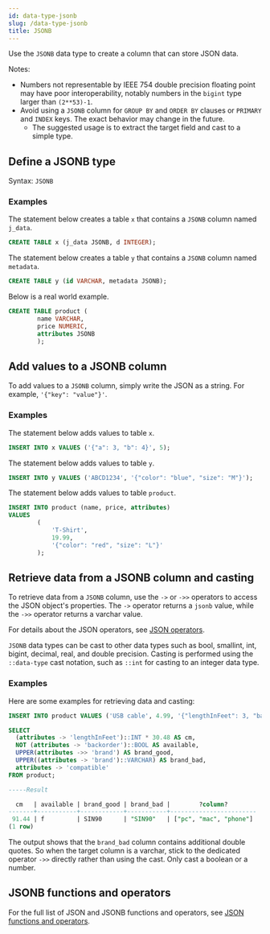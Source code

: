 ```yaml
---
id: data-type-jsonb
slug: /data-type-jsonb
title: JSONB
---
```


Use the `JSONB` data type to create a column that can store JSON data.

Notes:

- Numbers not representable by IEEE 754 double precision floating point may have poor interoperability, notably numbers in the `bigint` type larger than `(2**53)-1`.
- Avoid using a `JSONB` column for `GROUP BY` and `ORDER BY` clauses or `PRIMARY` and `INDEX` keys. The exact behavior may change in the future.
  - The suggested usage is to extract the target field and cast to a simple type.

## Define a JSONB type

Syntax:
`JSONB`

### Examples

The statement below creates a table `x` that contains a `JSONB` column named `j_data`.

```sql
CREATE TABLE x (j_data JSONB, d INTEGER);
```

The statement below creates a table `y` that contains a `JSONB` column named `metadata`.

```sql
CREATE TABLE y (id VARCHAR, metadata JSONB);
```

Below is a real world example.

```sql
CREATE TABLE product (
        name VARCHAR,
        price NUMERIC,
        attributes JSONB
        );
```

## Add values to a JSONB column

To add values to a `JSONB` column, simply write the JSON as a string. For example, `'{"key": "value"}'`.

### Examples

The statement below adds values to table `x`.

```sql
INSERT INTO x VALUES ('{"a": 3, "b": 4}', 5);
```

The statement below adds values to table `y`.

```sql
INSERT INTO y VALUES ('ABCD1234', '{"color": "blue", "size": "M"}');
```

The statement below adds values to table `product`.

```sql
INSERT INTO product (name, price, attributes)
VALUES 
        (
            'T-Shirt', 
            19.99, 
            '{"color": "red", "size": "L"}'
        );
```

## Retrieve data from a JSONB column and casting

To retrieve data from a `JSONB` column, use the `->` or `->>` operators to access the JSON object's properties. The `->` operator returns a `jsonb` value, while the `->>` operator returns a varchar value.

For details about the JSON operators, see [JSON operators](/sql/functions-operators/sql-function-json.md#json-operators).

`JSONB` data types can be cast to other data types such as bool, smallint, int, bigint, decimal, real, and double precision. Casting is performed using the `::data-type` cast notation, such as `::int` for casting to an integer data type.

### Examples

Here are some examples for retrieving data and casting:

```sql
INSERT INTO product VALUES ('USB cable', 4.99, '{"lengthInFeet": 3, "backorder": true, "brand": "sin90", "compatible": ["pc", "mac", "phone"]}');

SELECT
  (attributes -> 'lengthInFeet')::INT * 30.48 AS cm,
  NOT (attributes -> 'backorder')::BOOL AS available,
  UPPER(attributes ->> 'brand') AS brand_good,
  UPPER((attributes -> 'brand')::VARCHAR) AS brand_bad,
  attributes -> 'compatible'
FROM product;

-----Result

  cm   | available | brand_good | brand_bad |        ?column?        
-------+-----------+------------+-----------+------------------------
 91.44 | f         | SIN90      | "SIN90"   | ["pc", "mac", "phone"]
(1 row)

```

The output shows that the `brand_bad` column contains additional double quotes. So when the target column is a varchar, stick to the dedicated operator `->>` directly rather than using the cast. Only cast a boolean or a number.

## JSONB functions and operators

For the full list of JSON and JSONB functions and operators, see [JSON functions and operators](/sql/functions-operators/sql-function-json.md).
